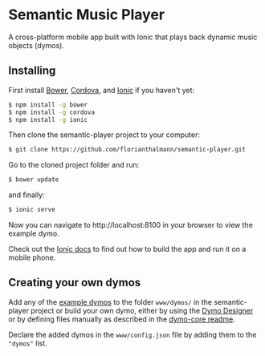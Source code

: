 Semantic Music Player
=====================

A cross-platform mobile app built with Ionic that plays back dynamic music objects (dymos).

## Installing

First install [Bower](http://bower.io/#install-bower), [Cordova](https://cordova.apache.org/#getstarted), and [Ionic](http://ionicframework.com/getting-started) if you haven't yet:
```bash
$ npm install -g bower
$ npm install -g cordova
$ npm install -g ionic
```

Then clone the semantic-player project to your computer:
```bash
$ git clone https://github.com/florianthalmann/semantic-player.git
```

Go to the cloned project folder and run:
```bash
$ bower update
```
and finally:
```bash
$ ionic serve
```

Now you can navigate to http://localhost:8100 in your browser to view the example dymo.

Check out the [Ionic docs](http://ionicframework.com/docs/cli/run.html) to find out how to build the app and run it on a mobile phone.

## Creating your own dymos

Add any of the [example dymos](https://github.com/florianthalmann/example-dymos.git) to the folder `www/dymos/` in the semantic-player project or build your own dymo, either by using the [Dymo Designer](https://github.com/florianthalmann/dymo-designer.git) or by defining files manually as described in the [dymo-core readme](https://github.com/florianthalmann/dymo-core.git).

Declare the added dymos in the `www/config.json` file by adding them to the `"dymos"` list.
